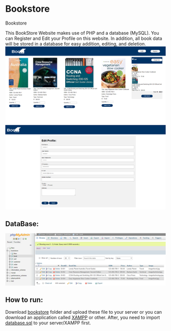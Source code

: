 # Bookstore
Bookstore

This BookStore Website makes use of PHP and a database (MySQL). You can Register and Edit your Profile on this website. In addition, all book data will be stored in a database for easy addition, editing, and deletion.
<br>
![HomePage](/homepages.png)
![EditProfile](/editprofiles.png)

## DataBase:
![Database](/db.PNG)

## How to run:
Download [bookstore]((https://github.com/tsouloJHB/Bookstore.git)) folder and upload these file to your server or you can download an application called
[XAMPP](https://www.apachefriends.org/index.html) or other. After, you need to import [database.sql](https://github.com/tsouloJHB/Bookstore/blob/main/database.sql) to your server/XAMPP 
first.

